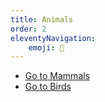 ```yaml
---
title: Animals
order: 2
eleventyNavigation:
    emoji: 🦒
---
```


<!-- # Home -->

- [Go to Mammals](mammals)
- [Go to Birds](birds)

